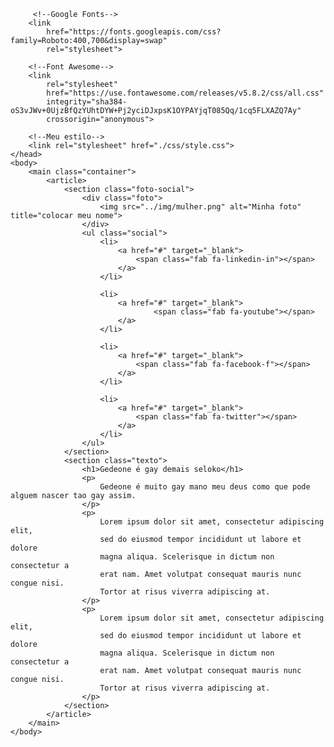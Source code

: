 <!DOCTYPE html>
<html lang="pt-br">
    <head>
        <meta charset="UTF-8">
        <meta name="viewport" content="width=device-width, initial-scale=1.0">
        <meta http-equiv="X-UA-Compatible" content="ie=edge">
        <title>Bem vindo</title>

         <!--Google Fonts-->
        <link 
            href="https://fonts.googleapis.com/css?family=Roboto:400,700&display=swap" 
            rel="stylesheet">

        <!--Font Awesome-->
        <link 
            rel="stylesheet" 
            href="https://use.fontawesome.com/releases/v5.8.2/css/all.css"
            integrity="sha384-oS3vJWv+0UjzBfQzYUhtDYW+Pj2yciDJxpsK1OYPAYjqT085Qq/1cq5FLXAZQ7Ay" 
            crossorigin="anonymous">

        <!--Meu estilo-->
        <link rel="stylesheet" href="./css/style.css">
    </head>
    <body>
        <main class="container">
            <article>
                <section class="foto-social">
                    <div class="foto">
                        <img src="../img/mulher.png" alt="Minha foto" title="colocar meu nome">
                    </div>
                    <ul class="social">
                        <li>  
                            <a href="#" target="_blank">
                                <span class="fab fa-linkedin-in"></span>
                            </a>
                        </li>

                        <li>
                            <a href="#" target="_blank">
                                    <span class="fab fa-youtube"></span>
                            </a>
                        </li>

                        <li>  
                            <a href="#" target="_blank">
                                <span class="fab fa-facebook-f"></span>
                            </a>
                        </li>

                        <li>  
                            <a href="#" target="_blank">
                                <span class="fab fa-twitter"></span>
                            </a>
                        </li>
                    </ul>
                </section>
                <section class="texto">
                    <h1>Gedeone é gay demais seloko</h1>
                    <p>
                        Gedeone é muito gay mano meu deus como que pode alguem nascer tao gay assim.
                    </p>
                    <p>
                        Lorem ipsum dolor sit amet, consectetur adipiscing elit, 
                        sed do eiusmod tempor incididunt ut labore et dolore 
                        magna aliqua. Scelerisque in dictum non consectetur a 
                        erat nam. Amet volutpat consequat mauris nunc congue nisi. 
                        Tortor at risus viverra adipiscing at.
                    </p>
                    <p>
                        Lorem ipsum dolor sit amet, consectetur adipiscing elit, 
                        sed do eiusmod tempor incididunt ut labore et dolore 
                        magna aliqua. Scelerisque in dictum non consectetur a 
                        erat nam. Amet volutpat consequat mauris nunc congue nisi. 
                        Tortor at risus viverra adipiscing at.
                    </p>
                </section>
            </article>
        </main>
    </body>
</html>
